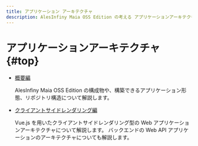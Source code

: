 ```yaml
---
title: アプリケーション アーキテクチャ
description: AlesInfiny Maia OSS Edition の考える アプリケーションアーキテクチャについて解説します。
---
```


# アプリケーションアーキテクチャ {#top}

- [概要編](overview/index.md)

    AlesInfiny Maia OSS Edition の構成物や、構築できるアプリケーション形態、リポジトリ構造について解説します。

- [クライアントサイドレンダリング編](client-side-rendering/index.md)

    Vue.js を用いたクライアントサイドレンダリング型の Web アプリケーションアーキテクチャについて解説します。
    バックエンドの Web API アプリケーションのアーキテクチャについても解説します。
